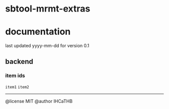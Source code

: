 # sbtool-mrmt-extras
# documentation
last updated yyyy-mm-dd for version 0.1

## backend
### item ids
`item1`
`item2`

---

@license MIT
@author IHCaTHB
